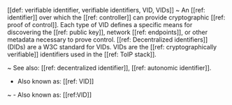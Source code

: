 [[def: verifiable identifier, verifiable identifiers, VID, VIDs]]
~ An [[ref: identifier]] over which the [[ref: controller]] can provide cryptographic [[ref: proof of control]]. Each type of VID defines a specific means for discovering the [[ref: public key]], network [[ref: endpoints]], or other metadata necessary to prove control. [[ref: Decentralized identifiers]] (DIDs) are a W3C standard for VIDs. VIDs are the [[ref: cryptographically verifiable]] identifiers used in the [[ref: ToIP stack]].

~ See also: [[ref: decentralized identifier]], [[ref: autonomic identifier]].
- Also known as: [[ref: VID]]

~ - Also known as: [[ref:VID]]
